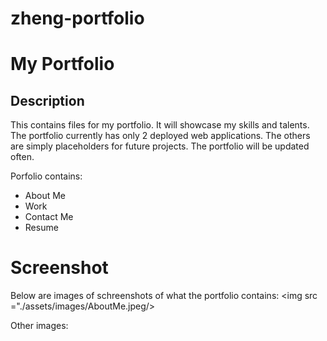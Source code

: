 # zheng-portfolio
# My Portfolio 

## Description
This contains files for my portfolio. It will showcase my skills and talents. The portfolio currently has only 2 deployed web applications. The others are simply placeholders for future projects. The portfolio will be updated often.

Porfolio contains:
* About Me
* Work
* Contact Me
* Resume

# Screenshot
Below are images of schreenshots of what the portfolio contains:
<img src ="./assets/images/AboutMe.jpeg/>

Other images: